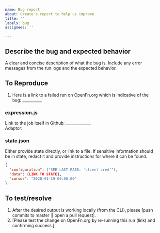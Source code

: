 ```yaml
---
name: Bug report
about: Create a report to help us improve
title: ''
labels: bug
assignees: ''

---
```


## Describe the bug and expected behavior 
A clear and concise description of what the bug is. Include any error messages from the run logs and the expected behavior. 

## To Reproduce
1. Here is a link to a failed run on OpenFn.org which is indicative of the bug: __________

### expression.js
Link to the job itself in Github: _____________  
Adaptor:


### state.json

Either provide state directly, or link to a file. If sensitive information
should be in state, redact it and provide instructions for where it can be
found.

```json
{
  "configuration": ["SEE LAST PASS: 'client cred'"],
  "data": {LINK TO STATE},
  "cursor": "2020-01-19 00:00:00"
}
```

## To test/resolve
1. After the desired output is working locally (from the CLI), please [push commits to master || open a pull request].
2. [Please test the change on OpenFn.org by re-running this run (link) and confirming success.]

